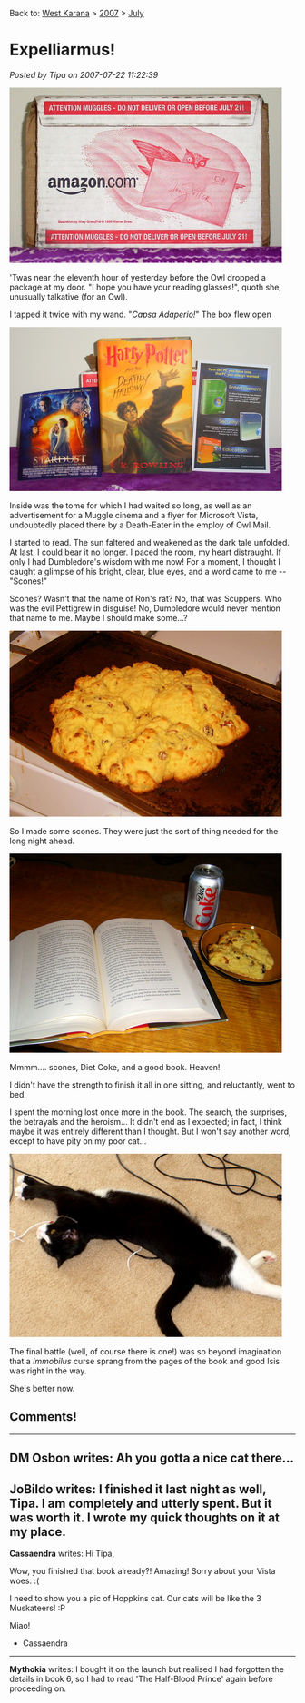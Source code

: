 Back to: [West Karana](/posts/westkarana.md) > [2007](/posts/2007/westkarana.md) > [July](./westkarana.md)
# Expelliarmus!

*Posted by Tipa on 2007-07-22 11:22:39*

![stp60621.JPG](../../../uploads/2007/07/stp60621.JPG)

'Twas near the eleventh hour of yesterday before the Owl dropped a package at my door. "I hope you have your reading glasses!", quoth she, unusually talkative (for an Owl).

I tapped it twice with my wand. "*Capsa Adaperio!*" The box flew open

![stp60623.JPG](../../../uploads/2007/07/stp60623.JPG)

Inside was the tome for which I had waited so long, as well as an advertisement for a Muggle cinema and a flyer for Microsoft Vista, undoubtedly placed there by a Death-Eater in the employ of Owl Mail.

I started to read. The sun faltered and weakened as the dark tale unfolded. At last, I could bear it no longer. I paced the room, my heart distraught. If only I had Dumbledore's wisdom with me now! For a moment, I thought I caught a glimpse of his bright, clear, blue eyes, and a word came to me -- "Scones!"

Scones? Wasn't that the name of Ron's rat? No, that was Scuppers. Who was the evil Pettigrew in disguise! No, Dumbledore would never mention that name to me. Maybe I should make some...?

![stp60624.JPG](../../../uploads/2007/07/stp60624.JPG)

So I made some scones. They were just the sort of thing needed for the long night ahead.

![stp60627.JPG](../../../uploads/2007/07/stp60627.JPG)

Mmmm.... scones, Diet Coke, and a good book. Heaven!

I didn't have the strength to finish it all in one sitting, and reluctantly, went to bed.

I spent the morning lost once more in the book. The search, the surprises, the betrayals and the heroism... It didn't end as I expected; in fact, I think maybe it was entirely different than I thought. But I won't say another word, except to have pity on my poor cat...

![stp60628.JPG](../../../uploads/2007/07/stp60628.JPG)

The final battle (well, of course there is one!) was so beyond imagination that a *Immobilus* curse sprang from the pages of the book and good Isis was right in the way.

She's better now.
## Comments!
---
**DM Osbon** writes: Ah you gotta a nice cat there...
---
**JoBildo** writes: I finished it last night as well, Tipa. I am completely and utterly spent. But it was worth it. I wrote my quick thoughts on it at my place.
---
**Cassaendra** writes: Hi Tipa, 

Wow, you finished that book already?! Amazing! Sorry about your Vista woes. :(

I need to show you a pic of Hoppkins cat. Our cats will be like the 3 Muskateers! :P 

Miao! 

- Cassaendra
---
**Mythokia** writes: I bought it on the launch but realised I had forgotten the details in book 6, so I had to read 'The Half-Blood Prince' again before proceeding on.
